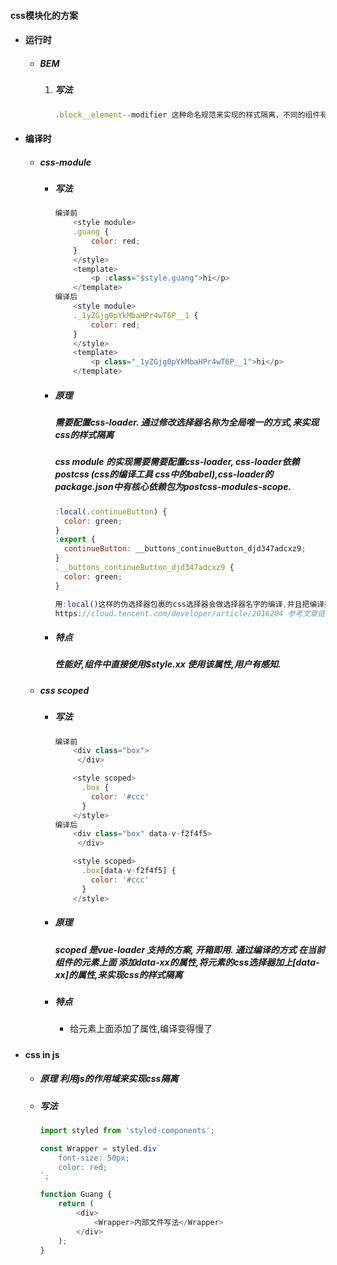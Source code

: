 #### css模块化的方案

- #### 运行时

  - ##### BEM

    1. ##### 写法

       ```js
       .block__element--modifier 这种命名规范来实现的样式隔离，不同的组件有不同的 blockName，只要按照这个规范来写 CSS，是能保证样式不冲突的。
       ```

       

- #### 编译时

  - ##### css-module

    - ##### 写法

      ```js
      编译前
          <style module> 
          .guang {
              color: red; 
          } 
          </style>  
          <template>
              <p :class="$style.guang">hi</p>  
          </template>
      编译后
          <style module>
          ._1yZGjg0pYkMbaHPr4wT6P__1 { 
              color: red; 
          } 
          </style> 
          <template> 
              <p class="_1yZGjg0pYkMbaHPr4wT6P__1">hi</p> 
          </template>
      ```

      

    - ##### 原理

      ##### 需要配置css-loader. 通过修改选择器名称为全局唯一的方式,来实现css的样式隔离

      ##### css module 的实现需要需要配置css-loader, css-loader依赖postcss (css的编译工具 css中的babel),css-loader的package.json中有核心依赖包为postcss-modules-scope. 

      ```js
      :local(.continueButton) {
        color: green;
      }
      :export {
        continueButton: __buttons_continueButton_djd347adcxz9;
      }
      .__buttons_continueButton_djd347adcxz9 {
        color: green;
      }
      
      用:local()这样的伪选择器包裹的css选择器会做选择器名字的编译,并且把编译好的名字映射放到:export {}这个选择器下面.
      https://cloud.tencent.com/developer/article/2016204 参考文章链接
      ```

      

    - ##### 特点

      ##### 性能好,组件中直接使用$style.xx 使用该属性,用户有感知.

  - ##### css scoped

    - ##### 写法

      ```js
      编译前
          <div class="box">
           </div>
      
          <style scoped> 
            .box {
              color: '#ccc'
            }
          </style>
      编译后
          <div class="box" data-v-f2f4f5>
           </div>
      
          <style scoped> 
            .box[data-v-f2f4f5] {
              color: '#ccc'
            }
          </style>
      ```

      

    - ##### 原理

      ##### scoped 是vue-loader 支持的方案, 开箱即用. 通过编译的方式 在当前组件的元素上面 添加data-xx的属性,将元素的css选择器加上[data-xx]的属性,来实现css的样式隔离

    - ##### 特点

      - 给元素上面添加了属性,编译变得慢了

##### 

- #### css in js

  - ##### 原理	利用js的作用域来实现css隔离

  - ##### 写法

    ```js
    import styled from 'styled-components';
    
    const Wrapper = styled.div`
        font-size: 50px;
        color: red;
    `;
    
    function Guang {
        return (
            <div>
                <Wrapper>内部文件写法</Wrapper>
            </div>
        );
    }
    ```

    

